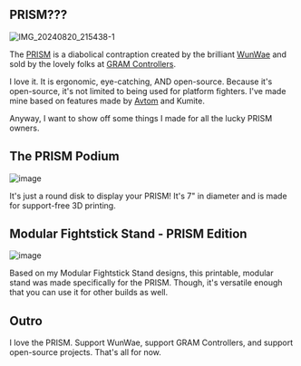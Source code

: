 ## PRISM???

![IMG_20240820_215438-1](https://github.com/user-attachments/assets/d506ec39-ed81-4672-ba73-7dbdf5ca515d)

The [PRISM](https://gramctrl.com/blogs/news/gram-prism) is a diabolical contraption created by the brilliant [WunWae](https://www.twitter.com/wuhnwae) and sold by the lovely folks at [GRAM Controllers](https://www.twitter.com/GRAMControllers). 

I love it. It is ergonomic, eye-catching, AND open-source. Because it's open-source, it's not limited to being used for platform fighters. I've made mine based on features made by [Avtom](https://www.github.com/avtom) and Kumite.

Anyway, I want to show off some things I made for all the lucky PRISM owners.

## The PRISM Podium

![image](https://github.com/user-attachments/assets/70820c51-d699-4154-8873-5ca42059cc91)

It's just a round disk to display your PRISM! It's 7" in diameter and is made for support-free 3D printing.

## Modular Fightstick Stand - PRISM Edition

![image](https://github.com/user-attachments/assets/9a98b8ec-6cd1-4029-ad7d-60c75fe62a59)

Based on my Modular Fightstick Stand designs, this printable, modular stand was made specifically for the PRISM. Though, it's versatile enough that you can use it for other builds as well.

## Outro

I love the PRISM. Support WunWae, support GRAM Controllers, and support open-source projects. That's all for now.
